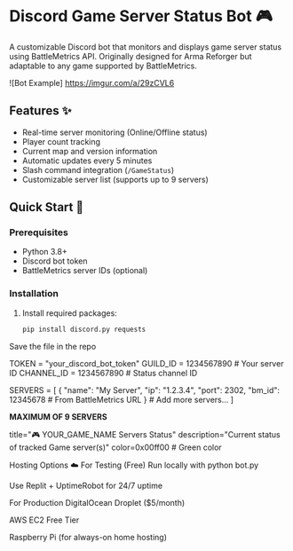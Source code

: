# Discord Game Server Status Bot 🎮

A customizable Discord bot that monitors and displays game server status using BattleMetrics API. Originally designed for Arma Reforger but adaptable to any game supported by BattleMetrics.

![Bot Example]  https://imgur.com/a/29zCVL6

## Features ✨
- Real-time server monitoring (Online/Offline status)
- Player count tracking
- Current map and version information
- Automatic updates every 5 minutes
- Slash command integration (`/GameStatus`)
- Customizable server list (supports up to 9 servers)

## Quick Start 🚀

### Prerequisites
- Python 3.8+
- Discord bot token
- BattleMetrics server IDs (optional)

### Installation
1. Install required packages:
   ```bash
   pip install discord.py requests

Save the file in the repo

TOKEN = "your_discord_bot_token"
GUILD_ID = 1234567890  # Your server ID
CHANNEL_ID = 1234567890  # Status channel ID

SERVERS = [
    {
        "name": "My Server",
        "ip": "1.2.3.4",
        "port": 2302,
        "bm_id": 12345678  # From BattleMetrics URL
    }
    # Add more servers...
]

**MAXIMUM OF 9 SERVERS**

title="🎮 YOUR_GAME_NAME Servers Status"
description="Current status of tracked Game server(s)"
color=0x00ff00  # Green color

Hosting Options ☁️
For Testing (Free)
Run locally with python bot.py

Use Replit + UptimeRobot for 24/7 uptime

For Production
DigitalOcean Droplet ($5/month)

AWS EC2 Free Tier

Raspberry Pi (for always-on home hosting)
